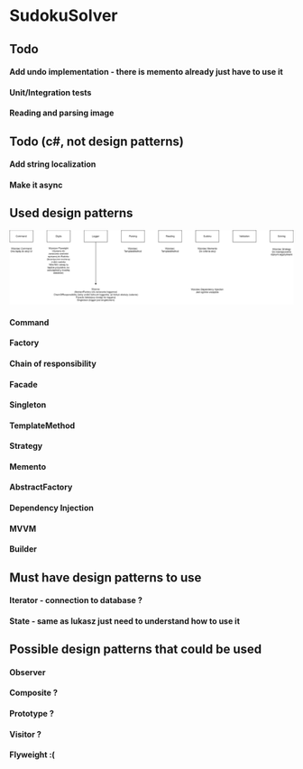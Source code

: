 # SudokuSolver

## Todo

#### Add undo implementation - there is memento already just have to use it
#### Unit/Integration tests
#### Reading and parsing image

## Todo (c#, not design patterns)
#### Add string localization
#### Make it async

## Used design patterns
![Used design patterns](SudokuSolver.png "Patterns")

#### Command
#### Factory
#### Chain of responsibility
#### Facade
#### Singleton
#### TemplateMethod
#### Strategy
#### Memento
#### AbstractFactory
#### Dependency Injection
#### MVVM
#### Builder

## Must have design patterns to use

#### Iterator - connection to database ?
#### State - same as lukasz just need to understand how to use it

## Possible design patterns that could be used

#### Observer
#### Composite ?
#### Prototype ?
#### Visitor ?
#### Flyweight :(